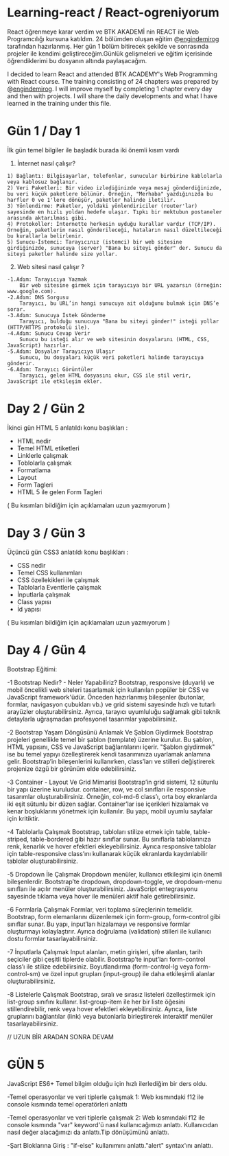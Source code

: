 # Learning-react / React-ogreniyorum

React öğrenmeye karar verdim ve BTK AKADEMİ nin REACT ile Web Programcılığı kursuna katıldım. 24 bölümden oluşan eğitim @[engindemirog](https://github.com/engindemirog) tarafından hazırlanmış.
Her gün 1 bölüm bitirecek şekilde ve sonrasında projeler ile kendimi geliştireceğim.Günlük gelişmeleri ve eğitim içerisinde öğrendiklerimi bu dosyanın altında paylaşacağım.

I decided to learn React and attended BTK ACADEMY's Web Programming with React course. The training consisting of 24 chapters was prepared by @[engindemirog](https://github.com/engindemirog).
I will improve myself by completing 1 chapter every day and then with projects. I will share the daily developments and what I have learned in the training under this file.

# Gün 1 / Day 1

İlk gün temel bilgiler ile başladık burada iki önemli kısım vardı 

  1. İnternet nasıl çalışır?
     
    1) Bağlantı: Bilgisayarlar, telefonlar, sunucular birbirine kablolarla veya kablosuz bağlanır.
    2) Veri Paketleri: Bir video izlediğinizde veya mesaj gönderdiğinizde, bu veri küçük paketlere bölünür. Örneğin, "Merhaba" yazdığınızda bu harfler 0 ve 1'lere dönüşür, paketler halinde iletilir.
    3) Yönlendirme: Paketler, yoldaki yönlendiriciler (router'lar) sayesinde en hızlı yoldan hedefe ulaşır. Tıpkı bir mektubun postaneler arasında aktarılması gibi.
    4) Protokoller: İnternette herkesin uyduğu kurallar vardır (TCP/IP). Örneğin, paketlerin nasıl gönderileceği, hataların nasıl düzeltileceği bu kurallarla belirlenir.
    5) Sunucu-İstemci: Tarayıcınız (istemci) bir web sitesine girdiğinizde, sunucuya (server) "Bana bu siteyi gönder" der. Sunucu da siteyi paketler halinde size yollar.

  2. Web sitesi nasıl çalışır ?

    -1.Adım: Tarayıcıya Yazmak
        Bir web sitesine girmek için tarayıcıya bir URL yazarsın (örneğin: www.google.com).
    -2.Adım: DNS Sorgusu
        Tarayıcı, bu URL’in hangi sunucuya ait olduğunu bulmak için DNS’e sorar.
    -3.Adım: Sunucuya İstek Gönderme
        Tarayıcı, bulduğu sunucuya "Bana bu siteyi gönder!" isteği yollar (HTTP/HTTPS protokolü ile).
    -4.Adım: Sunucu Cevap Verir
        Sunucu bu isteği alır ve web sitesinin dosyalarını (HTML, CSS, JavaScript) hazırlar.
    -5.Adım: Dosyalar Tarayıcıya Ulaşır
        Sunucu, bu dosyaları küçük veri paketleri halinde tarayıcıya gönderir.
    -6.Adım: Tarayıcı Görüntüler
        Tarayıcı, gelen HTML dosyasını okur, CSS ile stil verir, JavaScript ile etkileşim ekler.


# Day 2 / Gün 2 

 İkinci gün HTML 5 anlatıldı konu başlıkları :
   - HTML nedir
   - Temel HTML etiketleri
   - Linklerle çalışmak
   - Toblolarla çalışmak
   - Formatlama
   - Layout
   - Form Tagleri
   - HTML 5 ile gelen Form Tagleri 

( Bu kısımları bildiğim için açıklamaları uzun yazmıyorum )

# Day 3 / Gün 3

Üçüncü gün CSS3 anlatıldı konu başlıkları : 
  - CSS nedir
  - Temel CSS kullanımları
  - CSS özellekikleri ile çalışmak
  - Tablolarla Eventlerle çalışmak
  - İnputlarla çalışmak
  - Class yapısı
  - İd yapısı 

( Bu kısımları bildiğim için açıklamaları uzun yazmıyorum )


# Day 4 / Gün 4

Bootstrap Eğitimi:

-1 Bootstrap Nedir? - Neler Yapabiliriz?
Bootstrap, responsive (duyarlı) ve mobil öncelikli web siteleri tasarlamak için kullanılan popüler bir CSS ve JavaScript framework'üdür. Önceden hazırlanmış bileşenler (butonlar, formlar, navigasyon çubukları vb.) ve grid sistemi sayesinde hızlı ve tutarlı arayüzler oluşturabilirsiniz. Ayrıca, tarayıcı uyumluluğu sağlamak gibi teknik detaylarla uğraşmadan profesyonel tasarımlar yapabilirsiniz.

-2 Bootstrap Yaşam Döngüsünü Anlamak Ve Şablon Giydirmek
Bootstrap projeleri genellikle temel bir şablon (template) üzerine kurulur. Bu şablon, HTML yapısını, CSS ve JavaScript bağlantılarını içerir. "Şablon giydirmek" ise bu temel yapıyı özelleştirerek kendi tasarımınıza uyarlamak anlamına gelir. Bootstrap’in bileşenlerini kullanırken, class’ları ve stilleri değiştirerek projenize özgü bir görünüm elde edebilirsiniz.

-3 Container - Layout Ve Grid Mimarisi
Bootstrap’in grid sistemi, 12 sütunlu bir yapı üzerine kuruludur. container, row, ve col sınıfları ile responsive tasarımlar oluşturabilirsiniz. Örneğin, col-md-6 class’ı, orta boy ekranlarda iki eşit sütunlu bir düzen sağlar. Container’lar ise içerikleri hizalamak ve kenar boşluklarını yönetmek için kullanılır. Bu yapı, mobil uyumlu sayfalar için kritiktir.

-4 Tablolarla Çalışmak
Bootstrap, tabloları stilize etmek için table, table-striped, table-bordered gibi hazır sınıflar sunar. Bu sınıflarla tablolarınıza renk, kenarlık ve hover efektleri ekleyebilirsiniz. Ayrıca responsive tablolar için table-responsive class’ını kullanarak küçük ekranlarda kaydırılabilir tablolar oluşturabilirsiniz.

-5 Dropdown İle Çalışmak
Dropdown menüler, kullanıcı etkileşimi için önemli bileşenlerdir. Bootstrap’te dropdown, dropdown-toggle, ve dropdown-menu sınıfları ile açılır menüler oluşturabilirsiniz. JavaScript entegrasyonu sayesinde tıklama veya hover ile menüleri aktif hale getirebilirsiniz.

-6 Formlarla Çalışmak
Formlar, veri toplama süreçlerinin temelidir. Bootstrap, form elemanlarını düzenlemek için form-group, form-control gibi sınıflar sunar. Bu yapı, input’ları hizalamayı ve responsive formlar oluşturmayı kolaylaştırır. Ayrıca doğrulama (validation) stilleri ile kullanıcı dostu formlar tasarlayabilirsiniz.

-7 İnputlarla Çalışmak
Input alanları, metin girişleri, şifre alanları, tarih seçiciler gibi çeşitli tiplerde olabilir. Bootstrap’te input’ları form-control class’ı ile stilize edebilirsiniz. Boyutlandırma (form-control-lg veya form-control-sm) ve özel input grupları (input-group) ile daha etkileşimli alanlar oluşturabilirsiniz.

-8 Listelerle Çalışmak
Bootstrap, sıralı ve sırasız listeleri özelleştirmek için list-group sınıfını kullanır. list-group-item ile her bir liste öğesini stillendirebilir, renk veya hover efektleri ekleyebilirsiniz. Ayrıca, liste gruplarını bağlantılar (link) veya butonlarla birleştirerek interaktif menüler tasarlayabilirsiniz.

// UZUN BİR ARADAN SONRA DEVAM

# GÜN 5

JavaScript ES6+ 
Temel bilgim olduğu için hızlı ilerlediğim bir ders oldu.

-Temel operasyonlar ve veri tiplerle çalışmak 1:
Web kısmındaki f12 ile console kısmında temel operatörleri anlattı 

-Temel operasyonlar ve veri tiplerle çalışmak 2:
Web kısmındaki f12 ile console kısmında "var" keyword'ü nasıl kullanıcağımızı anlattı. Kullanıcıdan nasıl değer alacağımızı da anlattı.Tip dönüşümünü anlattı.

-Şart Bloklarına Giriş :
"if-else" kullanımını anlattı."alert" syntax'ını anlattı.




